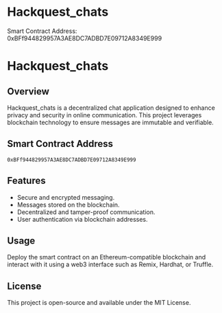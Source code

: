 # Hackquest_chats
Smart Contract Address: 0xBFf944829957A3AE8DC7ADBD7E09712A8349E999
# Hackquest_chats

## Overview
Hackquest_chats is a decentralized chat application designed to enhance privacy and security in online communication. This project leverages blockchain technology to ensure messages are immutable and verifiable.

## Smart Contract Address
`0xBFf944829957A3AE8DC7ADBD7E09712A8349E999`

## Features
- Secure and encrypted messaging.
- Messages stored on the blockchain.
- Decentralized and tamper-proof communication.
- User authentication via blockchain addresses.

## Usage
Deploy the smart contract on an Ethereum-compatible blockchain and interact with it using a web3 interface such as Remix, Hardhat, or Truffle.

## License
This project is open-source and available under the MIT License.

